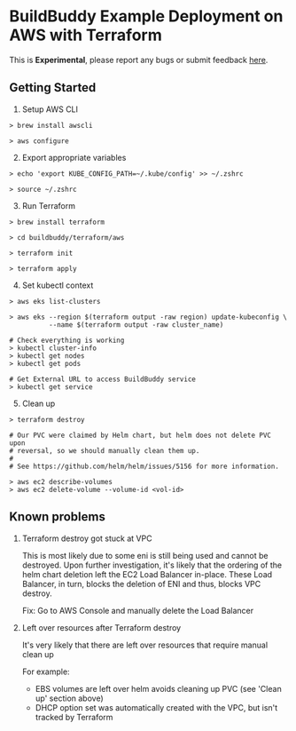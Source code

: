 # BuildBuddy Example Deployment on AWS with Terraform

This is **Experimental**, please report any bugs or submit feedback [here](https://github.com/buildbuddy-io/buildbuddy/issues).

## Getting Started

1. Setup AWS CLI

```
> brew install awscli

> aws configure
```

2. Export appropriate variables

```
> echo 'export KUBE_CONFIG_PATH=~/.kube/config' >> ~/.zshrc

> source ~/.zshrc
```

3. Run Terraform

```
> brew install terraform

> cd buildbuddy/terraform/aws

> terraform init

> terraform apply
```

4. Set kubectl context

```
> aws eks list-clusters

> aws eks --region $(terraform output -raw region) update-kubeconfig \
          --name $(terraform output -raw cluster_name)

# Check everything is working
> kubectl cluster-info
> kubectl get nodes
> kubectl get pods

# Get External URL to access BuildBuddy service
> kubectl get service
```

5. Clean up

```
> terraform destroy

# Our PVC were claimed by Helm chart, but helm does not delete PVC upon
# reversal, so we should manually clean them up.
#
# See https://github.com/helm/helm/issues/5156 for more information.

> aws ec2 describe-volumes
> aws ec2 delete-volume --volume-id <vol-id>
```

## Known problems

1. Terraform destroy got stuck at VPC

   This is most likely due to some eni is still being used and cannot be destroyed.
   Upon further investigation, it's likely that the ordering of the helm chart deletion left the EC2 Load Balancer in-place.
   These Load Balancer, in turn, blocks the deletion of ENI and thus, blocks VPC destroy.

   Fix: Go to AWS Console and manually delete the Load Balancer

1. Left over resources after Terraform destroy

   It's very likely that there are left over resources that require manual clean up

   For example:

   - EBS volumes are left over helm avoids cleaning up PVC (see 'Clean up' section above)
   - DHCP option set was automatically created with the VPC, but isn't tracked by Terraform

